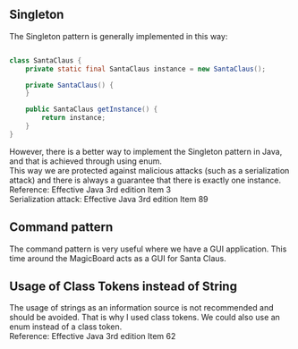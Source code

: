 ## Singleton

The Singleton pattern is generally implemented in this way:

```java

class SantaClaus {
    private static final SantaClaus instance = new SantaClaus();

    private SantaClaus() {
    }

    public SantaClaus getInstance() {
        return instance;
    }
}
```

However, there is a better way to implement the Singleton pattern in Java, and that is achieved through using enum.\
This way we are protected against malicious attacks (such as a serialization attack) and there is always a guarantee
that there is exactly one instance.\
Reference: Effective Java 3rd edition Item 3\
Serialization attack: Effective Java 3rd edition Item 89

## Command pattern

The command pattern is very useful where we have a GUI application. This time around the MagicBoard acts as a GUI for
Santa Claus.

## Usage of Class Tokens instead of String

The usage of strings as an information source is not recommended and should be avoided. That is why I used class tokens.
We could also use an enum instead of a class token.\
Reference: Effective Java 3rd edition Item 62